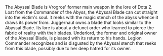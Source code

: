 The Abyssal Blade is Vrogros' former main weapon in the lore of Dota 2.
Lost from the Commander of the Abyss, the Abyssal Blade can cut straight into the victim's soul. It reeks with the magic stench of the abyss whence it draws its power from.
Juggernaut owns a blade that looks similar to the Abyssal Blade. Its lore is about a defunct order who learned to pierce the fabric of reality with their blades.
Underlord, the former and original owner of the Abyssal Blade, is pleased with its return to his hands.
Legion Commander recognizes and is disgusted by the Abyssal stench that reeks from this blade, possibly due to her deep hatred for its owner.
